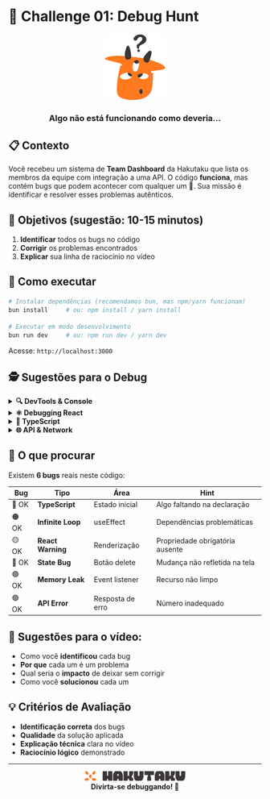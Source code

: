 # 🐛 Challenge 01: Debug Hunt

<div align="center">
  <img src="../assets/HAKUTAKU/HKTK-ARTES-R02_AVATAR-FACE-DUVIDA.svg" width="120" alt="Hakutaku com dúvida" />
  <h3>Algo não está funcionando como deveria...</h3>
</div>

## 📋 Contexto

Você recebeu um sistema de **Team Dashboard** da Hakutaku que lista os membros da equipe com integração a uma API. O código **funciona**, mas contém bugs que podem acontecer com qualquer um 🤡. Sua missão é identificar e resolver esses problemas autênticos.

## 🎯 Objetivos (sugestão: 10-15 minutos)

1. **Identificar** todos os bugs no código
2. **Corrigir** os problemas encontrados
3. **Explicar** sua linha de raciocínio no vídeo

## 🚀 Como executar

```bash
# Instalar dependências (recomendamos bun, mas npm/yarn funcionam)
bun install     # ou: npm install / yarn install

# Executar em modo desenvolvimento
bun run dev     # ou: npm run dev / yarn dev
```

Acesse: `http://localhost:3000`

## 🕵️ Sugestões para o Debug

<details>
<summary><strong>🔍 DevTools & Console</strong></summary>

-   Abra o **DevTools** do browser (F12)
-   Observe o **Console** para erros e warnings
-   Verifique a aba **Network** para requisições
-   Use **React Developer Tools** se disponível

</details>

<details>
<summary><strong>⚛️ Debugging React</strong></summary>

-   Teste a **interação** com os componentes
-   Verifique **warnings** do React no console
-   Analise o comportamento dos **hooks**
-   Observe re-renderizações desnecessárias

</details>

<details>
<summary><strong>📝 TypeScript</strong></summary>

-   Execute `bun run build` ou `npm run build` ou `yarn build`
-   Observe erros de **tipagem** no terminal
-   Verifique **tipos opcionais** vs obrigatórios
-   Analise inicializações de estado

</details>

<details>
<summary><strong>🌐 API & Network</strong></summary>

-   Verifique a aba **Network** no DevTools
-   Observe **status codes** das requisições
-   Teste **refresh rápido** múltiplo (race conditions)
-   Analise **tempos de resposta** variáveis
-   Verifique **CORS errors** no console

</details>

## 📝 O que procurar

Existem **6 bugs** reais neste código:

| Bug | Tipo              | Área             | Hint                            |
| --- | ----------------- | ---------------- | ------------------------------- |
| 🔴 OK | **TypeScript**    | Estado inicial   | Algo faltando na declaração     |
| 🟠 OK | **Infinite Loop** | useEffect        | Dependências problemáticas      |
| 🟡 OK | **React Warning** | Renderização     | Propriedade obrigatória ausente |
| 🔵 OK | **State Bug**     | Botão delete     | Mudança não refletida na tela   |
| 🟣 OK | **Memory Leak**   | Event listener   | Recurso não limpo               |
| 🟢 OK | **API Error**     | Resposta de erro | Número inadequado               |

## 🎥 Sugestões para o vídeo:

-   Como você **identificou** cada bug
-   **Por que** cada um é um problema
-   Qual seria o **impacto** de deixar sem corrigir
-   Como você **solucionou** cada um

## 💡 Critérios de Avaliação

-   **Identificação correta** dos bugs
-   **Qualidade** da solução aplicada
-   **Explicação técnica** clara no vídeo
-   **Raciocínio lógico** demonstrado

---

<div align="center">
  <img src="../assets/HAKUTAKU/HKTK-ARTES-R02_LOGO-H-01.svg" width="200" alt="Logo Hakutaku" />
  <br>
  <strong>Divirta-se debuggando! 🚀</strong>
</div>
